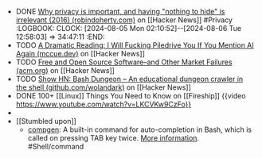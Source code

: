 - DONE [Why privacy is important, and having "nothing to hide" is irrelevant (2016) (robindoherty.com)](https://news.ycombinator.com/item?id=40892259) on [[Hacker News]] #Privacy
  :LOGBOOK:
  CLOCK: [2024-08-05 Mon 02:10:52]--[2024-08-06 Tue 12:58:03] =>  34:47:11
  :END:
- TODO [A Dramatic Reading: I Will Fucking Piledrive You If You Mention AI Again (mccue.dev)](https://news.ycombinator.com/item?id=40891162) on [[Hacker News]]
- TODO [Free and Open Source Software–and Other Market Failures (acm.org)](https://news.ycombinator.com/item?id=40891367) on [[Hacker News]]
- TODO [Show HN: Bash Dungeon – An educational dungeon crawler in the shell (github.com/wolandark)](https://news.ycombinator.com/item?id=40891643) on [[Hacker News]]
- DONE 100+ [[Linux]] Things You Need to Know on [[Fireship]]
  {{video https://www.youtube.com/watch?v=LKCVKw9CzFo}}
-
- [[Stumbled upon]]
	- [compgen](https://tldr.inbrowser.app/pages/common/compgen): A built-in command for auto-completion in Bash, which is called on pressing TAB key twice. [More information](https://www.gnu.org/software/bash/manual/bash.html#index-compgen). #Shell/command